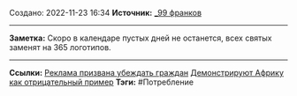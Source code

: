 Создано: 2022-11-23 16:34
**Источник:** [_99 франков](_99%20франков.md)
***
**Заметка:**  Скоро в календаре пустых дней не останется, всех святых заменят на 365 логотипов.
***
**Ссылки:** [Реклама призвана убеждать граждан](Реклама%20призвана%20убеждать%20граждан.md) [Демонстрируют Африку как отрицательный пример](Демонстрируют%20Африку%20как%20отрицательный%20пример.md)
**Тэги:** #Потребление 


